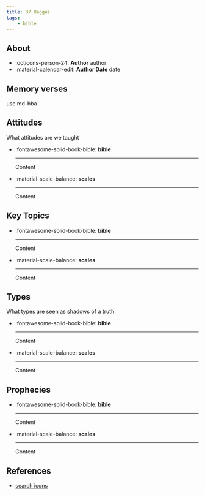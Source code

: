 ```yaml
---
title: 37 Haggai
tags: 
    - bible
---
```


## About

<div class="grid cards" markdown>

- :octicons-person-24: __Author__ author
- :material-calendar-edit: __Author Date__ date

</div>

## Memory verses


use md-bba

## Attitudes

What attitudes are we taught

<div class="grid cards" markdown>

- :fontawesome-solid-book-bible: __bible__

    ---

    Content

- :material-scale-balance: __scales__

    ---

    Content

</div>

## Key Topics

<div class="grid cards" markdown>

- :fontawesome-solid-book-bible: __bible__

    ---

    Content

- :material-scale-balance: __scales__

    ---

    Content

</div>

## Types

What types are seen as shadows of a truth.

<div class="grid cards" markdown>

- :fontawesome-solid-book-bible: __bible__

    ---

    Content

- :material-scale-balance: __scales__

    ---

    Content

</div>

## Prophecies

<div class="grid cards" markdown>

- :fontawesome-solid-book-bible: __bible__

    ---

    Content

- :material-scale-balance: __scales__

    ---

    Content

</div>

## References

- [search icons](https://squidfunk.github.io/mkdocs-material/reference/icons-emojis/)

